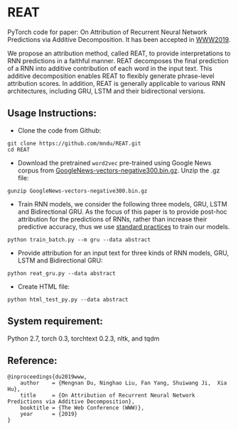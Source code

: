 # REAT
PyTorch code for paper: On Attribution of Recurrent Neural Network Predictions via Additive Decomposition. It has been accepted in [WWW2019](https://www2019.thewebconf.org/).

We propose an attribution method, called REAT, to provide interpretations to RNN predictions in a faithful manner. REAT decomposes the final prediction of a RNN into additive contribution of each word
in the input text. This additive decomposition enables REAT to flexibly generate phrase-level attribution scores. In addition, REAT is generally applicable to various RNN architectures, including
GRU, LSTM and their bidirectional versions.

## Usage Instructions:
* Clone the code from Github:
```
git clone https://github.com/mndu/REAT.git
cd REAT
```

* Download the pretrained `word2vec` pre-trained using Google News corpus from [GoogleNews-vectors-negative300.bin.gz](https://drive.google.com/file/d/0B7XkCwpI5KDYNlNUTTlSS21pQmM/edit?usp=sharing). Unzip the .gz file:
```
gunzip GoogleNews-vectors-negative300.bin.gz
```

* Train RNN models, we consider the following three models, GRU, LSTM and Bidirectional GRU.  As the focus of this paper is to provide post-hoc attribution for the predictions of RNNs, rather than increase their predictive accuracy, thus we use [standard practices](https://github.com/clairett/pytorch-sentiment-classification) to train our models.
```
python train_batch.py --m gru --data abstract
```

* Provide attribution for an input text for three kinds of RNN models, GRU, LSTM and Bidirectional GRU:
```
python reat_gru.py --data abstract
```

* Create HTML file:
```
python html_test_py.py --data abstract
```

## System requirement:
Python 2.7, torch 0.3, torchtext 0.2.3, nltk, and tqdm

## Reference:
```
@inproceedings{du2019www,
    author    = {Mengnan Du, Ninghao Liu, Fan Yang, Shuiwang Ji,  Xia Hu},
    title     = {On Attribution of Recurrent Neural Network Predictions via Additive Decomposition},
    booktitle = {The Web Conference (WWW)},
    year      = {2019}
}
```
